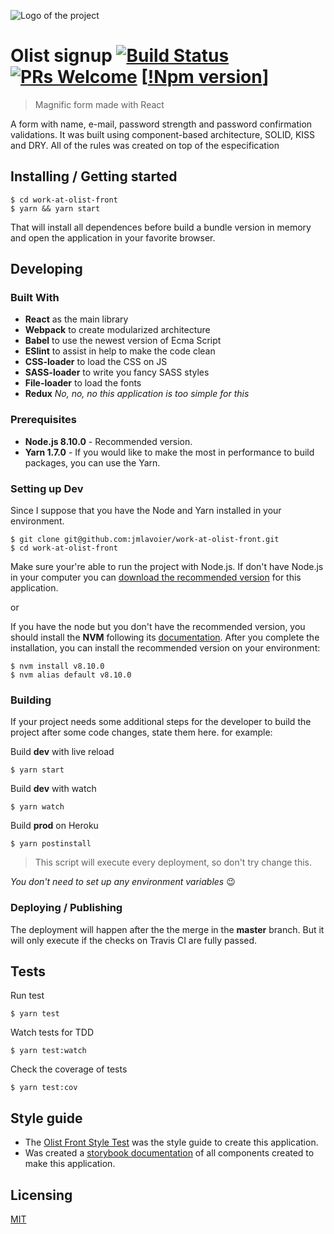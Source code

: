 ![Logo of the project](./images/logo.sample.png)

# Olist signup [![Build Status](https://travis-ci.org/jmlavoier/work-at-olist-front.svg?branch=master)](https://travis-ci.org/jmlavoier/work-at-olist-front) [![PRs Welcome](https://img.shields.io/badge/PRs-welcome-brightgreen.svg?style=flat-square)](http://makeapullrequest.com) [[!Npm version](https://img.shields.io/badge/npm-v5.6.0-blue.svg)]
> Magnific form made with React

A form with name, e-mail, password strength and password confirmation validations.
It was built using component-based architecture, SOLID, KISS and DRY.
All of the rules was created on top of the especification


## Installing / Getting started

```shell
$ cd work-at-olist-front
$ yarn && yarn start
```

That will install all dependences before build a bundle version in memory and open the application in your favorite browser.

## Developing

### Built With
- **React** as the main library
- **Webpack** to create modularized architecture
- **Babel** to use the newest version of Ecma Script
- **ESlint** to assist in help to make the code clean
- **CSS-loader** to load the CSS on JS
- **SASS-loader** to write you fancy SASS styles
- **File-loader** to load the fonts
- **Redux** *No, no, no this application is too simple for this*

### Prerequisites
- **Node.js 8.10.0** - Recommended version.
- **Yarn 1.7.0** - If you would like to make the most in performance to build packages, you can use the Yarn.

### Setting up Dev

Since I suppose that you have the Node and Yarn installed in your environment.

```shell
$ git clone git@github.com:jmlavoier/work-at-olist-front.git
$ cd work-at-olist-front
```

Make sure your're able to run the project with Node.js. If don't have Node.js in your computer you can [download the recommended version](https://nodejs.org/en/) for this application.

or

If you have the node but you don't have the recommended version, you should install the **NVM** following its [documentation](https://github.com/creationix/nvm). After you complete the installation, you can install the recommended version on your environment:

```shell
$ nvm install v8.10.0
$ nvm alias default v8.10.0
```

### Building

If your project needs some additional steps for the developer to build the
project after some code changes, state them here. for example:


Build **dev** with live reload
```
$ yarn start
```
Build **dev** with watch
```
$ yarn watch
```
Build **prod** on Heroku
```
$ yarn postinstall
```
> This script will execute every deployment, so don't try change this.

*You don't need to set up any environment variables* :wink:

### Deploying / Publishing
The deployment will happen after the the merge in the **master** branch.
But it will only execute if the checks on Travis CI are fully passed.

## Tests

Run test
```
$ yarn test
```

Watch tests for TDD
```
$ yarn test:watch
```

Check the coverage of tests
```
$ yarn test:cov
```

## Style guide

- The [Olist Front Style Test](https://www.figma.com/file/rsSlx8jDHls6nWXziElWTk/olist----front-end-test) was the style guide to create this application.
- Was created a [storybook documentation](https://jmlavoier.github.io/work-at-olist) of all components created to make this application.


## Licensing

[MIT](https://github.com/jmlavoier/work-at-olist-front/blob/master/LICENSE)
